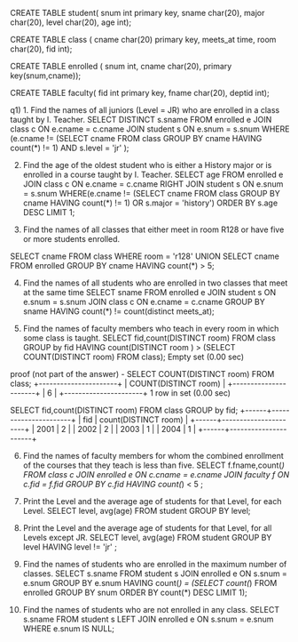  CREATE TABLE student(
     snum int primary key,
     sname char(20),
     major char(20),
     level char(20),
    age int);

 CREATE TABLE class (
    cname char(20) primary key,
    meets_at time,
    room char(20),
     fid int);

CREATE TABLE enrolled (
    snum int,
     cname char(20),
    primary key(snum,cname));

CREATE TABLE faculty(
    fid int primary key,
     fname char(20),
    deptid int);


q1) 1. Find the names of all juniors (Level = JR) who are enrolled in a class taught
by I. Teacher.
SELECT DISTINCT s.sname FROM enrolled e JOIN class c ON e.cname = c.cname JOIN student s ON e.snum = s.snum WHERE (e.cname != (SELECT cname FROM class GROUP BY cname HAVING count(*) != 1) AND s.level = 'jr' );


2. Find the age of the oldest student who is either a History major or is
enrolled in a course taught by I. Teacher.
 SELECT age FROM enrolled e JOIN class c ON e.cname = c.cname RIGHT JOIN student s ON e.snum = s.snum WHERE(e.cname != (SELECT cname FROM class GROUP BY cname HAVING count(*) != 1) OR s.major = 'history') ORDER BY s.age DESC LIMIT 1;


3. Find the names of all classes that either meet in room R128 or have five or
more students enrolled.

 SELECT cname FROM class WHERE room = 'r128'
    UNION
     SELECT cname FROM enrolled GROUP BY cname HAVING count(*) > 5;


4. Find the names of all students who are enrolled in two classes that meet at
the same time
SELECT sname FROM enrolled e JOIN student s ON e.snum = s.snum JOIN class c ON e.cname = c.cname GROUP BY sname HAVING count(*) != count(distinct meets_at);


5. Find the names of faculty members who teach in every room in which
some class is taught.
SELECT fid,count(DISTINCT room) FROM class GROUP by fid HAVING count(DISTINCT room ) > (SELECT COUNT(DISTINCT room) FROM class);
Empty set (0.00 sec)

proof (not part of the answer) - 
SELECT COUNT(DISTINCT room) FROM class;
+----------------------+
| COUNT(DISTINCT room) |
+----------------------+
|                    6 |
+----------------------+
1 row in set (0.00 sec)

 SELECT fid,count(DISTINCT room) FROM class GROUP by fid;
+------+----------------------+
| fid  | count(DISTINCT room) |
+------+----------------------+
| 2001 |                    2 |
| 2002 |                    2 |
| 2003 |                    1 |
| 2004 |                    1 |
+------+----------------------+

6. Find the names of faculty members for whom the combined enrollment of
the courses that they teach is less than five.
SELECT f.fname,count(*) FROM class c JOIN enrolled e ON c.cname = e.cname JOIN faculty f ON c.fid = f.fid GROUP BY c.fid HAVING count(*) < 5 ;


7. Print the Level and the average age of students for that Level, for each
Level.
 SELECT level, avg(age) FROM student GROUP BY level;


8. Print the Level and the average age of students for that Level, for all Levels
except JR.
 SELECT level, avg(age) FROM student GROUP BY level HAVING level != 'jr' ;


9. Find the names of students who are enrolled in the maximum number of
classes.
 SELECT s.sname FROM student s JOIN enrolled e ON s.snum = e.snum GROUP BY e.snum HAVING count(*) = (SELECT count(*) FROM enrolled GROUP BY snum ORDER BY count(*) DESC LIMIT 1);


10. Find the names of students who are not enrolled in any class.
 SELECT s.sname FROM student s LEFT JOIN enrolled e ON s.snum = e.snum WHERE e.snum IS NULL;











